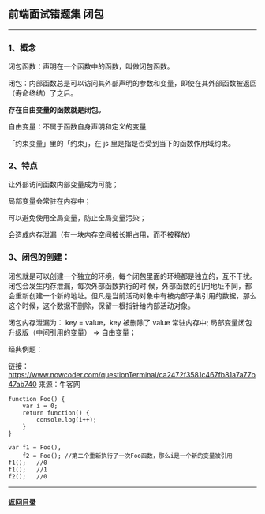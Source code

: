 ## 前端面试错题集 闭包

---

### 1、概念
闭包函数：声明在一个函数中的函数，叫做闭包函数。

闭包：内部函数总是可以访问其外部声明的参数和变量，即使在其外部函数被返回（寿命终结）了之后。

**存在自由变量的函数就是闭包。**

自由变量：不属于函数自身声明和定义的变量

「约束变量」里的「约束」，在 js 里是指是否受到当下的函数作用域约束。

### 2、特点
  让外部访问函数内部变量成为可能；

  局部变量会常驻在内存中；

  可以避免使用全局变量，防止全局变量污染；

  会造成内存泄漏（有一块内存空间被长期占用，而不被释放）

### 3、闭包的创建：­­­
闭包就是可以创建一个独立的环境，每个闭包里面的环境都是独立的，互不干扰。闭包会发生内存泄漏，每次外部函数执行的时 候，外部函数的引用地址不同，都会重新创建一个新的地址。但凡是当前活动对象中有被内部子集引用的数据，那么这个时候，这个数据不删除，保留一根指针给内部活动对象。

闭包内存泄漏为： key = value，key 被删除了 value 常驻内存中; 局部变量闭包升级版（中间引用的变量） => 自由变量；



经典例题：

链接：https://www.nowcoder.com/questionTerminal/ca2472f3581c467fb81a7a77b47ab740
来源：牛客网

```
function Foo() {
    var i = 0;
    return function() {
        console.log(i++);
    }
}

var f1 = Foo(),
    f2 = Foo(); //第二个重新执行了一次Foo函数，那么i是一个新的变量被引用
f1();	//0
f1();	//1
f2();	//0

```



---

#### [返回目录](./)



